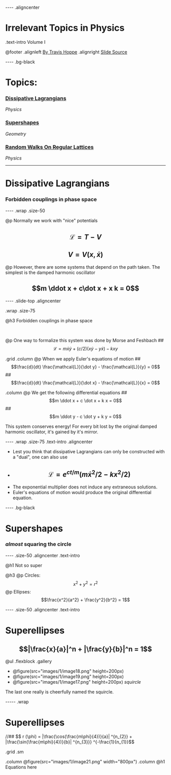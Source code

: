 ---- .aligncenter

# Irrelevant Topics in Physics
.text-intro Volume I

@footer 
  .alignleft [By Travis Hoppe](http://thoppe.github.io/)
  .alignright [Slide Source](https://github.com/thoppe/Irrelevant_Topics_In_Physics)

---- .bg-black
# Topics:

### [Dissipative Lagrangians](#/DissipativeLagrangians)
_Physics_

### [Supershapes](#/Supershapes)
_Geometry_

### [Random Walks On Regular Lattices](#/RandomWalksOnRegularLattices)
_Physics_

-----
# Dissipative Lagrangians
### Forbidden couplings in phase space
---- .wrap .size-50

@p Normally we work with "nice" potentials
  ## $$\mathcal{L} = T - V$$
  ## $$V = V(x,\dot x)$$

@p However, there are some systems that depend on the path taken. 
  The simplest is the damped harmonic oscillator
  ## $$m \ddot x + c\dot x + x k = 0$$

---- .slide-top  .aligncenter

.wrap .size-75

  @h3 Forbidden couplings in phase space

  <br>

  @p One way to formalize this system was done by Morse and Feshbach
    ## $$\mathcal{L} = m \dot x\dot y + (c/2)(x \dot y - y \dot x) - k x y$$

  .grid
   .column @p When we apply Euler's equations of motion
     ## $$\frac{d}{dt} \frac{\mathcal{L}}{\dot y} - \frac{\mathcal{L}}{y} = 0$$
     ## $$\frac{d}{dt} \frac{\mathcal{L}}{\dot x} - \frac{\mathcal{L}}{x} = 0$$	

   .column @p We get the following differential equations
     ## $$m \ddot x + c \dot x + k x = 0$$
     ## $$m \ddot y - c \dot y + k y = 0$$

  This system conserves energy! For every bit lost by the original damped harmonic oscillator, it's gained by it's mirror.

---- .wrap .size-75 .text-intro .aligncenter

+ Lest you think that dissipative Lagrangians can only be constructed with a "dual", one can also use
+ ## $$\mathcal{L} = e^{ct/m} (m \dot x^2/2 - kx^2 /2)$$
+ The exponential multiplier does not induce any extraneous solutions.
+ Euler's equations of motion would produce the original differential equation.

---- .bg-black
# Supershapes
### _almost_ squaring the circle

---- .size-50 .aligncenter .text-intro

@h1 Not so super
<br>

@h3
  @p Circles: $$x^2 + y^2 = r^2$$
  @p Ellipses: $$\frac{x^2}{a^2} + \frac{y^2}{b^2} = 1$$

---- .size-50 .aligncenter .text-intro
# Superellipses

## $$|\frac{x}{a}|^n + |\frac{y}{b}|^n = 1$$

@ul .flexblock .gallery
 + @figure(src="images/1/image18.png" height=200px) 
 + @figure(src="images/1/image19.png" height=200px) 
 + @figure(src="images/1/image17.png" height=200px) *squircle*

The last one really is cheerfully named the squircle.

----- .wrap
# Superellipses

//## $$ r (\phi) = |\frac{\cos(\frac{m\phi}{4})}{a}| ^{n_{2}} + |\frac{\sin(\frac{m\phi}{4})}{b}| ^{n_{3}}} ^{-\frac{1}{n_{1}}$$

.grid .sm 

  .column @figure(src="images/1/image21.png" width="800px")
  .column @h1 Equations here


